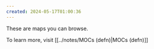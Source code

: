 ```yaml
---
created: 2024-05-17T01:00:36
---
```

These are maps you can browse.

To learn more, visit [[../notes/MOCs (defn)|MOCs (defn)]]